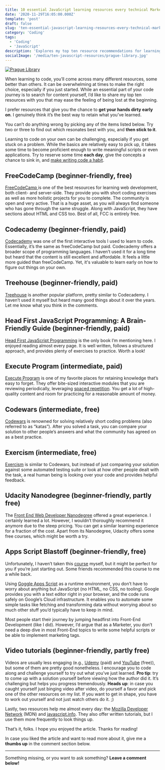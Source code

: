 ```yaml
---
title: 10 essential JavaScript learning resources every technical Marketer should know
date: '2020-11-29T16:05:00.000Z'
template: 'post'
draft: false
slug: 'ten-essential-javascript-learning-resources-every-technical-marketer-should-know'
category: 'Coding'
tags:
  - 'Coding'
  - 'JavaScript'
description: 'Explores my top ten resource recommendations for learning JavaScript as a technical Marketer.'
socialImage: '/media/ten-javascript-resources/prague-library.jpg'
---
```


[![Prague Library](/media/ten-javascript-resources/prague-library.jpg)](/media/ten-javascript-resources/prague-library.jpg)

When learning to code, you’ll come across many different resources, some better than others. It can be overwhelming at times to make the right choice, especially if you just started. While an essential part of your code journey is to search for content yourself, I’d like to share my top ten resources with you that may ease the feeling of being lost at the beginning.

I prefer resources that give you the chance to **get your hands dirty early on**. I genuinely think it’s the best way to retain what you’ve learned.

You can’t do anything wrong by picking any of the items listed below. Try two or three to find out which resonates best with you, and **then stick to it**.

Learning to code on your own can be challenging, especially if you get stuck on a problem. While the basics are relatively easy to pick up, it takes some time to become proficient enough to write meaningful scripts or even applications. Try to reserve some time **each day**, give the concepts a chance to sink in, and [make writing code a habit](https://www.100daysofcode.com/).

## FreeCodeCamp (beginner-friendly, free)

[FreeCodeCamp ](https://www.freecodecamp.org/)is one of the best resources for learning web development, both client- and server-side. They provide you with short coding exercises as well as more holistic projects for you to complete. The community is open and very active. That is a huge asset, as you will always find someone who has gone through the same struggle. Along with JavaScript, they have sections about HTML and CSS too. Best of all, FCC is entirely free.

## Codecademy (beginner-friendly, paid)

[Codecademy](https://www.codecademy.com/) was one of the first interactive tools I used to learn to code. Essentially, it’s the same as freeCodeCamp but paid. Codecademy offers a broader scope of programming languages. I haven’t used it for a long time but heard that the content is still excellent and affordable. It feels a little more guided than freeCodeCamp. Yet, it's valuable to learn early on how to figure out things on your own.

## Treehouse (beginner-friendly, paid)

[Treehouse](https://teamtreehouse.com/) is another popular platform, pretty similar to Codecademy. I haven’t used it myself but heard many good things about it over the years. Let me know what you think in the comments.

## Head First JavaScript Programming: A Brain-Friendly Guide (beginner-friendly, paid)

[Head First JavaScript Programming](https://www.amazon.com/Head-First-JavaScript-Programming-Brain-Friendly-dp-144934013X/dp/144934013X/ref=mt_other?_encoding=UTF8&me=&qid=) is the only book I’m mentioning here. I enjoyed reading almost every page. It is well written, follows a structured approach, and provides plenty of exercises to practice. Worth a look!

## Execute Program (intermediate, paid)

[Execute Program](https://www.executeprogram.com/) is one of my favorite places for retaining knowledge that’s easy to forget. They offer bite-sized interactive modules that you are reviewing periodically, leveraging [spaced repetition](https://en.wikipedia.org/wiki/Spaced_repetition). You get a lot of high-quality content and room for practicing for a reasonable amount of money.

## Codewars (intermediate, free)

[Codewars](https://www.codewars.com/) is renowned for solving relatively short coding problems (also referred to as “katas”). After you solved a task, you can compare your solution to other people’s answers and what the community has agreed on as a best practice.

## Exercism (intermediate, free)

[Exercism](https://exercism.io/) is similar to Codewars, but instead of just comparing your solution against some automated testing suite or look at how other people dealt with the task, a real human being is looking over your code and provides helpful feedback.

## Udacity Nanodegree (beginner-friendly, partly free)

The [Front End Web Developer Nanodegree](https://www.udacity.com/course/front-end-web-developer-nanodegree--nd0011) offered a great experience. I certainly learned a lot. However, I wouldn’t thoroughly recommend it anymore due to the steep pricing. You can get a similar learning experience for a fraction of the cost. Apart from its Nanodegree, Udacity offers some free courses, which might be worth a try.

## Apps Script Blastoff (beginner-friendly, free)

Unfortunately, I haven’t taken this [course](https://courses.benlcollins.com/p/apps-script-blastoff) myself, but it might be perfect for you if you’re just starting out. Some friends recommended this course to me a while back.

Using [Goggle Apps Script](https://developers.google.com/apps-script) as a runtime environment, you don’t have to worry about anything but JavaScript (no HTML, no CSS, no tooling). Google provides you with a text editor right in your browser, and the code runs safely on Google’s Cloud infrastructure. It enables you to automate some simple tasks like fetching and transforming data without worrying about so much other stuff you’d typically have to keep in mind.

Most people start their journey by jumping headfirst into Front-End Development (like I did). However, I’d argue that as a Marketer, you don’t need a deep dive in most Front-End topics to write some helpful scripts or be able to implement marketing tags.

## Video tutorials (beginner-friendly, partly free)

Videos are usually less engaging (e.g., [Udemy](https://www.udemy.com/topic/javascript/) (paid) and [YouTube](https://www.youtube.com/results?search_query=javascript) (free)), but some of them are pretty good nonetheless. I encourage you to code along and challenge yourself to try out what you’ve just learned. **Pro tip**: try to come up with a solution yourself before viewing how the author did it. It’s challenging but helps you progress tremendously. **Heads up**: in case you caught yourself just binging video after video, do yourself a favor and pick one of the other resources on my list. If you want to get in shape, you have to work out yourself and not just watch others do it. ;)

Lastly, two resources help me almost every day: the [Mozilla Developer Network](https://developer.mozilla.org/en-US/) (MDN) and [javascript.info](https://javascript.info/). They also offer written tutorials, but I use them more frequently to look things up.

That’s it, folks. I hope you enjoyed the article. Thanks for reading!

In case you liked the article and want to read more about it, give me a **thumbs up** in the comment section below.

<hr>

Something missing, or you want to ask something? **Leave a comment below!**
